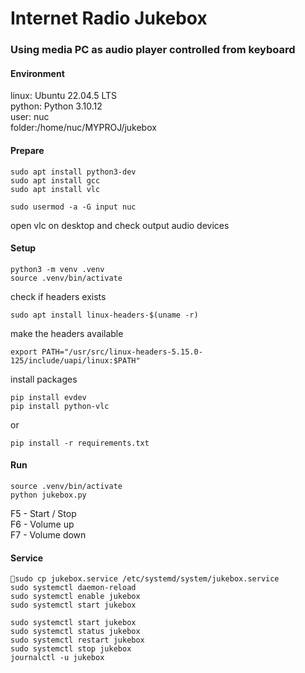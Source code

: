 # Internet Radio Jukebox
### Using media PC as audio player controlled from keyboard


#### Environment
linux: Ubuntu 22.04.5 LTS  
python: Python 3.10.12  
user: nuc  
folder:/home/nuc/MYPROJ/jukebox
  
    
	

#### Prepare
```
sudo apt install python3-dev
sudo apt install gcc
sudo apt install vlc

sudo usermod -a -G input nuc
```

open vlc on desktop and check output audio devices 

#### Setup

```
python3 -m venv .venv
source .venv/bin/activate
```
  
check if headers exists
```
sudo apt install linux-headers-$(uname -r)
```
  
make the headers available
```
export PATH="/usr/src/linux-headers-5.15.0-125/include/uapi/linux:$PATH"
```
  
install packages
```
pip install evdev
pip install python-vlc
```
or
```
pip install -r requirements.txt
```


#### Run

```
source .venv/bin/activate
python jukebox.py
```

F5 - Start / Stop  
F6 - Volume up  
F7 - Volume down  


#### Service

```
sudo cp jukebox.service /etc/systemd/system/jukebox.service
sudo systemctl daemon-reload 
sudo systemctl enable jukebox 
sudo systemctl start jukebox 
```


```
sudo systemctl start jukebox 
sudo systemctl status jukebox 
sudo systemctl restart jukebox
sudo systemctl stop jukebox
journalctl -u jukebox
```




